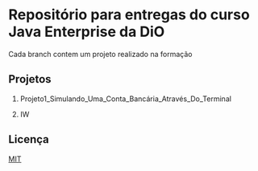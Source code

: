 # Repositório para entregas do curso Java Enterprise da DiO

Cada branch contem um projeto realizado na formação

## Projetos
1. Projeto1_Simulando_Uma_Conta_Bancária_Através_Do_Terminal

2. IW

## Licença
[MIT](https://choosealicense.com/licenses/mit/)
 